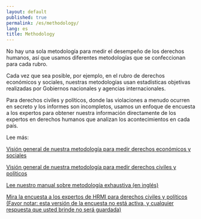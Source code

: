 ```yaml
---
layout: default
published: true
permalink: /es/methodology/
lang: es
title: Methodology
---
```


No hay una sola metodología para medir el desempeño de los derechos humanos, así que usamos diferentes metodologías que se confeccionan para cada rubro.

Cada vez que sea posible, por ejemplo, en el rubro de derechos económicos y sociales, nuestras metodologías usan estadísticas objetivas realizadas por Gobiernos nacionales y agencias internacionales.

Para derechos civiles y políticos, donde las violaciones a menudo ocurren en secreto y los informes son incompletos, usamos un enfoque de encuesta a los expertos para obtener nuestra información directamente de los expertos en derechos humanos que analizan los acontecimientos en cada país.

Lee más:

[Visión general de nuestra metodología para medir derechos económicos y sociales](https://humanrightsmeasurement.org/es/metodologia/midiendo-derechos-economicos-y-sociales/)

[Visión general de nuestra metodología para medir derechos civiles y políticos](https://humanrightsmeasurement.org/es/metodologia/medicion-de-los-derechos-civiles-y-politicos/)

[Lee nuestro manual sobre metodología exhaustiva (en inglés)](https://humanrightsmeasurement.org/methodology-handbook/)

[Mira la encuesta a los expertos de HRMI para derechos civiles y políticos (Favor notar: esta versión de la encuesta no está activa, y cualquier respuesta que usted brinde no será guardada)](https://ugeorgia.qualtrics.com/jfe/preview/SV_d71YagJrGqcMq4R?Q_CHL=preview)
